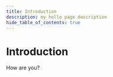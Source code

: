 ```yaml
---
title: Introduction
description: my hello page description
hide_table_of_contents: true
---
```


# Introduction

How are you?